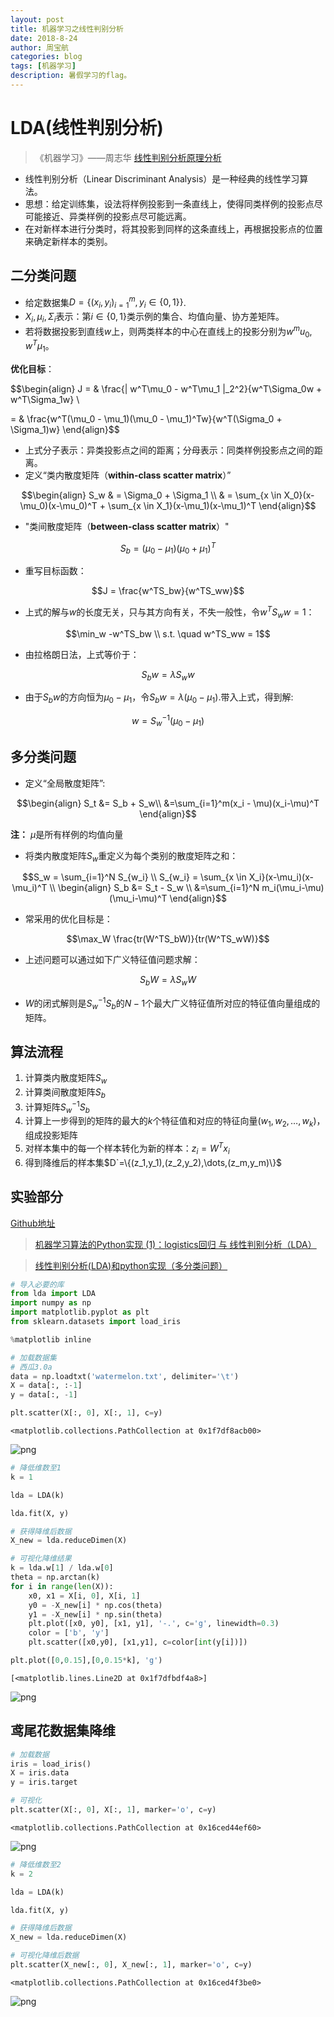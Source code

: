 ```yaml
---
layout: post
title: 机器学习之线性判别分析
date: 2018-8-24
author: 周宝航
categories: blog
tags: [机器学习]
description: 暑假学习的flag。
---
```


# LDA(线性判别分析)

> 《机器学习》——周志华
> [线性判别分析原理分析](https://www.cnblogs.com/pinard/p/6244265.html)

- 线性判别分析（Linear Discriminant Analysis）是一种经典的线性学习算法。
- 思想：给定训练集，设法将样例投影到一条直线上，使得同类样例的投影点尽可能接近、异类样例的投影点尽可能远离。
- 在对新样本进行分类时，将其投影到同样的这条直线上，再根据投影点的位置来确定新样本的类别。

## 二分类问题

- 给定数据集$D=\{(x_i, y_i)_{i=1}^m, y_i \in \{0,1\}\}$.
- $X_i, \mu_i, \Sigma_i$表示：第$i \in \{ 0, 1\}$类示例的集合、均值向量、协方差矩阵。
- 若将数据投影到直线$w$上，则两类样本的中心在直线上的投影分别为$w^mu_0, w^T\mu_1$。

**优化目标**：

$$\begin{align}
J = & \frac{\| w^T\mu_0 - w^T\mu_1 \|_2^2}{w^T\Sigma_0w + w^T\Sigma_1w} \\

= & \frac{w^T(\mu_0 - \mu_1)(\mu_0 - \mu_1)^Tw}{w^T(\Sigma_0 + \Sigma_1)w}
\end{align}$$

- 上式分子表示：异类投影点之间的距离；分母表示：同类样例投影点之间的距离。
- 定义“类内散度矩阵（**within-class scatter matrix**）”

$$\begin{align}
S_w & = \Sigma_0 + \Sigma_1 \\
& = \sum_{x \in X_0}(x-\mu_0)(x-\mu_0)^T + \sum_{x \in X_1}(x-\mu_1)(x-\mu_1)^T
\end{align}$$

- "类间散度矩阵（**between-class scatter matrix**）"

$$S_b = (\mu_0 - \mu_1)(\mu_0 + \mu_1)^T$$

- 重写目标函数：

$$J = \frac{w^TS_bw}{w^TS_ww}$$

- 上式的解与$w$的长度无关，只与其方向有关，不失一般性，令$w^T S_w w = 1$：

$$\min_w -w^TS_bw \\ s.t. \quad w^TS_ww = 1$$

- 由拉格朗日法，上式等价于：

$$S_bw=\lambda S_w w$$

- 由于$S_b w$的方向恒为$\mu_0 - \mu_1$，令$S_b w = \lambda (\mu_0 - \mu_1)$.带入上式，得到解:

$$w = S_w^{-1}(\mu_0 - \mu_1)$$

## 多分类问题

- 定义“全局散度矩阵”:

$$\begin{align}
S_t &= S_b + S_w\\
&=\sum_{i=1}^m(x_i - \mu)(x_i-\mu)^T
\end{align}$$

**注：** $\mu$是所有样例的均值向量

- 将类内散度矩阵$S_w$重定义为每个类别的散度矩阵之和：

$$S_w = \sum_{i=1}^N S_{w_i} \\
S_{w_i} = \sum_{x \in X_i}(x-\mu_i)(x-\mu_i)^T \\
\begin{align}
S_b &= S_t - S_w \\
&=\sum_{i=1}^N m_i(\mu_i-\mu)(\mu_i-\mu)^T
\end{align}$$

- 常采用的优化目标是：

$$\max_W \frac{tr(W^TS_bW)}{tr(W^TS_wW)}$$

- 上述问题可以通过如下广义特征值问题求解：

$$S_bW=\lambda S_w W$$

- $W$的闭式解则是$S_w^{-1}S_b$的$N-1$个最大广义特征值所对应的特征值向量组成的矩阵。

## 算法流程

1. 计算类内散度矩阵$S_w$
2. 计算类间散度矩阵$S_b$
3. 计算矩阵$S_w^{-1}S_b$
4. 计算上一步得到的矩阵的最大的$k$个特征值和对应的特征向量$(w_1,w_2,\dots,w_k)$，组成投影矩阵
5. 对样本集中的每一个样本转化为新的样本：$z_i=W^T x_i$
6. 得到降维后的样本集$D`=\{(z_1,y_1),(z_2,y_2),\dots,(z_m,y_m)\}$

## 实验部分

[Github地址](https://github.com/zhoubaohang/machine-learning-notes/tree/master/LDA)
> [机器学习算法的Python实现 (1)：logistics回归 与 线性判别分析（LDA）](https://blog.csdn.net/wzmsltw/article/details/51037725)

> [线性判别分析(LDA)和python实现（多分类问题）](https://blog.csdn.net/z962013489/article/details/79918758)


```python
# 导入必要的库
from lda import LDA
import numpy as np
import matplotlib.pyplot as plt
from sklearn.datasets import load_iris

%matplotlib inline
```


```python
# 加载数据集
# 西瓜3.0a
data = np.loadtxt('watermelon.txt', delimiter='\t')
X = data[:, :-1]
y = data[:, -1]

plt.scatter(X[:, 0], X[:, 1], c=y)
```




    <matplotlib.collections.PathCollection at 0x1f7df8acb00>




![png](\img\2018-08-24-output_2_1.png)



```python
# 降低维数至1
k = 1

lda = LDA(k)

lda.fit(X, y)

# 获得降维后数据
X_new = lda.reduceDimen(X)
```


```python
# 可视化降维结果
k = lda.w[1] / lda.w[0]
theta = np.arctan(k)
for i in range(len(X)):
    x0, x1 = X[i, 0], X[i, 1]
    y0 = -X_new[i] * np.cos(theta)
    y1 = -X_new[i] * np.sin(theta)
    plt.plot([x0, y0], [x1, y1], '-.', c='g', linewidth=0.3)
    color = ['b', 'y']
    plt.scatter([x0,y0], [x1,y1], c=color[int(y[i])])

plt.plot([0,0.15],[0,0.15*k], 'g')
```




    [<matplotlib.lines.Line2D at 0x1f7dfbdf4a8>]




![png](\img\2018-08-24-output_4_1.png)


## 鸢尾花数据集降维


```python
# 加载数据
iris = load_iris()
X = iris.data
y = iris.target

# 可视化
plt.scatter(X[:, 0], X[:, 1], marker='o', c=y)
```




    <matplotlib.collections.PathCollection at 0x16ced44ef60>




![png](\img\2018-08-24-output_6_1.png)



```python
# 降低维数至2
k = 2

lda = LDA(k)

lda.fit(X, y)

# 获得降维后数据
X_new = lda.reduceDimen(X)
```


```python
# 可视化降维后数据
plt.scatter(X_new[:, 0], X_new[:, 1], marker='o', c=y)
```




    <matplotlib.collections.PathCollection at 0x16ced4f3be0>




![png](\img\2018-08-24-output_8_1.png)